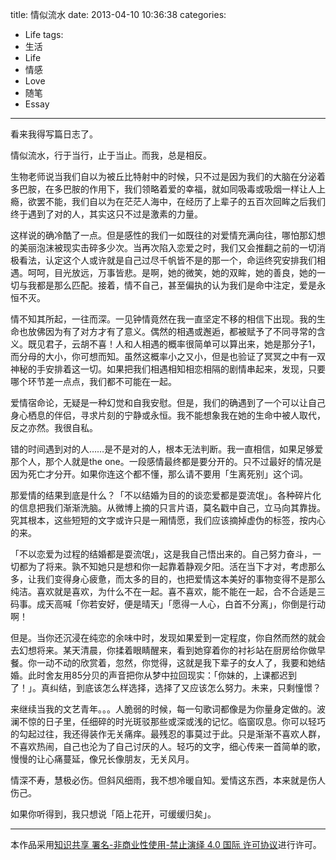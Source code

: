 title: 情似流水
date: 2013-04-10 10:36:38
categories: 
- Life
tags: 
- 生活
- Life
- 情感
- Love
- 随笔
- Essay
---


看来我得写篇日志了。

情似流水，行于当行，止于当止。而我，总是相反。

生物老师说当我们自以为被丘比特射中的时候，只不过是因为我们的大脑在分泌着多巴胺，在多巴胺的作用下，我们领略着爱的幸福，就如同吸毒或吸烟一样让人上瘾，欲罢不能，我们自以为在茫茫人海中，在经历了上辈子的五百次回眸之后我们终于遇到了对的人，其实这只不过是激素的力量。

这样说的确冷酷了一点。但是感性的我们一如既往的对爱情充满向往，哪怕那幻想的美丽泡沫被现实击碎多少次。当再次陷入恋爱之时，我们又会推翻之前的一切消极看法，认定这个人或许就是自己过尽千帆皆不是的那一个，命运终究安排我们相遇。呵呵，目光放远，万事皆悲。是啊，她的微笑，她的双眸，她的善良，她的一切与我都是那么匹配。接着，情不自己，甚至偏执的认为我们是命中注定，爱是永恒不灭。


情不知其所起，一往而深。一见钟情竟然在我一直坚定不移的相信下出现。我的生命也放佛因为有了对方才有了意义。偶然的相遇或邂逅，都被赋予了不同寻常的含义。既见君子，云胡不喜！人和人相遇的概率很简单可以算出来，她是那分子1，而分母的大小，你可想而知。虽然这概率小之又小，但是也验证了冥冥之中有一双神秘的手安排着这一切。如果把我们相遇相知相恋相隔的剧情串起来，发现，只要哪个环节差一点点，我们都不可能在一起。

爱情宿命论，无疑是一种幻觉和自我安慰。但是，我们的确遇到了一个可以让自己身心栖息的伴侣，寻求片刻的宁静或永恒。我不能想象我在她的生命中被人取代，反之亦然。我很自私。

<!-- more -->

错的时间遇到对的人……是不是对的人，根本无法判断。我一直相信，如果足够爱那个人，那个人就是the one。一段感情最终都是要分开的。只不过最好的情况是因为死亡才分开。如果你连这个都不懂，那么请不要用「生离死别」这个词。

那爱情的结果到底是什么？「不以结婚为目的的谈恋爱都是耍流氓」。各种碎片化的信息把我们渐渐洗脑。从微博上摘的只言片语，莫名戳中自己，立马向其靠拢。究其根本，这些短短的文字或许只是一厢情愿，我们应该摘掉虚伪的标签，按内心的来。

「不以恋爱为过程的结婚都是耍流氓」，这是我自己悟出来的。自己努力奋斗，一切都为了将来。孰不知她只是想和你一起靠着静观夕阳。活在当下才对，考虑那么多，让我们变得身心疲惫，而太多的目的，也把爱情这本美好的事物变得不是那么纯洁。喜欢就是喜欢，为什么不在一起。喜不喜欢，能不能在一起，合不合适是三码事。成天高喊「你若安好，便是晴天」「愿得一人心，白首不分离」，你倒是行动啊！

但是。当你还沉浸在纯恋的余味中时，发现如果爱到一定程度，你自然而然的就会去幻想将来。某天清晨，你揉着眼睛醒来，看到她穿着你的衬衫站在厨房给你做早餐。你一动不动的欣赏着，忽然，你觉得，这就是我下辈子的女人了，我要和她结婚。此时舍友用85分贝的声音把你从梦中拉回现实：「你妹的，上课都迟到了！」。真纠结，到底该怎么样选择，选择了又应该怎么努力。未来，只剩憧憬？

来继续当我的文艺青年。。。人脆弱的时候，每一句歌词都像是为你量身定做的。波澜不惊的日子里，任细碎的时光斑驳那些或深或浅的记忆。临窗叹息。你可以轻巧的勾起过往，我还得装作无关痛痒。最残忍的事莫过于此。只是渐渐不喜欢人群，不喜欢热闹，自己也沦为了自己讨厌的人。轻巧的文字，细心传来一首简单的歌，慢慢的让心痛蔓延，像兄长像朋友，无关风月。

情深不寿，慧极必伤。但斜风细雨，我不想冷暖自知。爱情这东西，本来就是伤人伤己。

如果你听得到，我只想说「陌上花开，可缓缓归矣」。



--------------
本作品采用[知识共享 署名-非商业性使用-禁止演绎 4.0 国际 许可协议](http://creativecommons.org/licenses/by-nc-nd/4.0/)进行许可。
